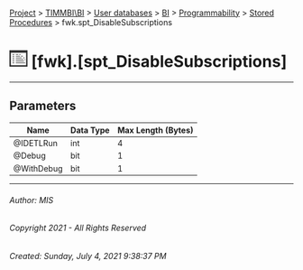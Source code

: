 #### 

[Project](../../../../../index.md) > [TIMMBI\\BI](../../../../index.md) > [User databases](../../../index.md) > [BI](../../index.md) > [Programmability](../index.md) > [Stored Procedures](Stored_Procedures.md) > fwk.spt_DisableSubscriptions

# ![Stored Procedures](../../../../../Images/StoredProcedure32.png) [fwk].[spt_DisableSubscriptions]

---

## <a name="#parameters"></a>Parameters

| Name | Data Type | Max Length (Bytes) |
|---|---|---|
| @IDETLRun | int | 4 |
| @Debug | bit | 1 |
| @WithDebug | bit | 1 |


---

###### Author:  MIS

###### Copyright 2021 - All Rights Reserved

###### Created: Sunday, July 4, 2021 9:38:37 PM

